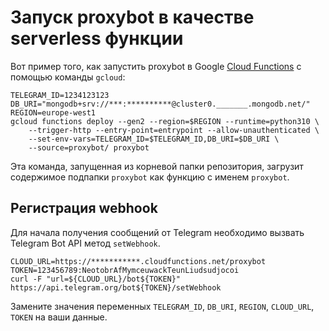 # Запуск proxybot в качестве serverless функции

Вот пример того, как запустить proxybot в Google [Cloud Functions][cf] с помощью команды `gcloud`:
```
TELEGRAM_ID=1234123123
DB_URI="mongodb+srv://***:**********@cluster0._______.mongodb.net/"
REGION=europe-west1
gcloud functions deploy --gen2 --region=$REGION --runtime=python310 \
    --trigger-http --entry-point=entrypoint --allow-unauthenticated \
	--set-env-vars=TELEGRAM_ID=$TELEGRAM_ID,DB_URI=$DB_URI \
	--source=proxybot/ proxybot
```

Эта команда, запущенная из корневой папки репозитория, загрузит содержимое подпапки `proxybot` как функцию с именем `proxybot`.


## Регистрация webhook
Для начала получения сообщений от Telegram необходимо вызвать Telegram Bot API метод `setWebhook`.

```
CLOUD_URL=https://***********.cloudfunctions.net/proxybot
TOKEN=123456789:NeotobrAfMymceuwackTeunLiudsudjocoi
curl -F "url=${CLOUD_URL}/bot${TOKEN}" https://api.telegram.org/bot${TOKEN}/setWebhook
```

Замените значения переменных `TELEGRAM_ID`, `DB_URI`, `REGION`, `CLOUD_URL`, `TOKEN` на ваши данные.


[cf]: https://cloud.google.com/functions
